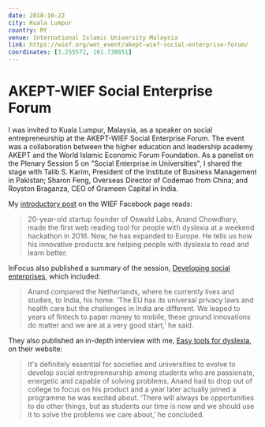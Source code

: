 ```yaml
---
date: 2018-10-22
city: Kuala Lumpur
country: MY
venue: International Islamic University Malaysia
link: https://wief.org/wet_event/akept-wief-social-enterprise-forum/
coordinates: [3.255572, 101.738651]
---
```


# AKEPT-WIEF Social Enterprise Forum

I was invited to Kuala Lumpur, Malaysia, as a speaker on social entrepreneurship at the AKEPT-WIEF Social Enterprise Forum. The event was a collaboration between the higher education and leadership academy AKEPT and the World Islamic Economic Forum Foundation. As a panelist on the Plenary Session 5 on "Social Enterprise in Universities", I shared the stage with Talib S. Karim, President of the Institute of Business Management in Pakistan; Sharon Feng, Overseas Director of Codemao from China; and Royston Braganza, CEO of Grameen Capital in India.

My [introductory post](https://www.facebook.com/worldislamiceconomicforumfoundation/posts/10156554211213080) on the WIEF Facebook page reads:

> 20-year-old startup founder of Oswald Labs, Anand Chowdhary, made the first web reading tool for people with dyslexia at a weekend hackathon in 2016. Now, he has expanded to Europe. He tells us how his innovative products are helping people with dyslexia to read and learn better.

InFocus also published a summary of the session, [Developing social enterprises](https://infocus.wief.org/developing-social-enterprises/), which included:

> Anand compared the Netherlands, where he currently lives and studies, to India, his home. ‘The EU has its universal privacy laws and health care but the challenges in India are different. We leaped to years of fintech to paper money to mobile, these ground innovations do matter and we are at a very good start,’ he said.

They also published an in-depth interview with me, [Easy tools for dyslexia](https://infocus.wief.org/dyslexiatools/), on their website:

> It's definitely essential for societies and universities to evolve to develop social entrepreneurship among students who are passionate, energetic and capable of solving problems. Anand had to drop out of college to focus on his product and a year later actually joined a programme he was excited about. ‘There will always be opportunities to do other things, but as students our time is now and we should use it to solve the problems we care about,’ he concluded.
